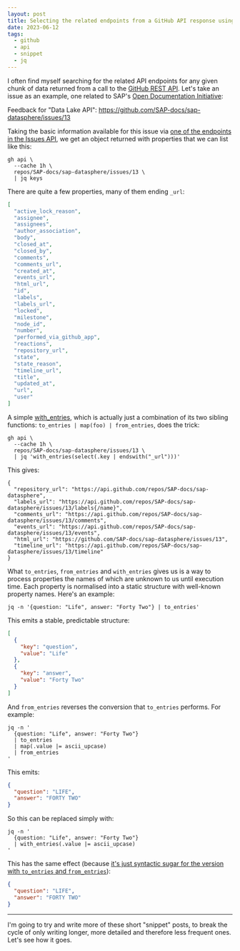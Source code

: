```yaml
---
layout: post
title: Selecting the related endpoints from a GitHub API response using jq's with_entries
date: 2023-06-12
tags:
  - github
  - api
  - snippet
  - jq
---
```

I often find myself searching for the related API endpoints for any given chunk of data returned from a call to the [GitHub REST API](https://docs.github.com/en/rest). Let's take an issue as an example, one related to SAP's [Open Documentation Initiative](https://blogs.sap.com/2021/05/20/introducing-the-open-documentation-initiative/): 

Feedback for "Data Lake API": <https://github.com/SAP-docs/sap-datasphere/issues/13>

Taking the basic information available for this issue via [one of the endpoints in the Issues API](https://docs.github.com/en/rest/issues/issues?apiVersion=2022-11-28#get-an-issue), we get an object returned with properties that we can list like this:

```shell
gh api \
  --cache 1h \
  repos/SAP-docs/sap-datasphere/issues/13 \
  | jq keys
```

There are quite a few properties, many of them ending `_url`:

```json
[
  "active_lock_reason",
  "assignee",
  "assignees",
  "author_association",
  "body",
  "closed_at",
  "closed_by",
  "comments",
  "comments_url",
  "created_at",
  "events_url",
  "html_url",
  "id",
  "labels",
  "labels_url",
  "locked",
  "milestone",
  "node_id",
  "number",
  "performed_via_github_app",
  "reactions",
  "repository_url",
  "state",
  "state_reason",
  "timeline_url",
  "title",
  "updated_at",
  "url",
  "user"
]
```

A simple [with_entries](https://jqlang.github.io/jq/manual/#to_entries,from_entries,with_entries), which is actually just a combination of its two sibling functions: `to_entries | map(foo) | from_entries`, does the trick:

```shell
gh api \
  --cache 1h \
  repos/SAP-docs/sap-datasphere/issues/13 \
  | jq 'with_entries(select(.key | endswith("_url")))'
```

This gives:

```shell
{
  "repository_url": "https://api.github.com/repos/SAP-docs/sap-datasphere",
  "labels_url": "https://api.github.com/repos/SAP-docs/sap-datasphere/issues/13/labels{/name}",
  "comments_url": "https://api.github.com/repos/SAP-docs/sap-datasphere/issues/13/comments",
  "events_url": "https://api.github.com/repos/SAP-docs/sap-datasphere/issues/13/events",
  "html_url": "https://github.com/SAP-docs/sap-datasphere/issues/13",
  "timeline_url": "https://api.github.com/repos/SAP-docs/sap-datasphere/issues/13/timeline"
}
```

What `to_entries`, `from_entries` and `with_entries` gives us is a way to process properties the names of which are unknown to us until execution time. Each property is normalised into a static structure with well-known property names. Here's an example:

```shell
jq -n '{question: "Life", answer: "Forty Two"} | to_entries'
```

This emits a stable, predictable structure:

```json
[
  {
    "key": "question",
    "value": "Life"
  },
  {
    "key": "answer",
    "value": "Forty Two"
  }
]
```

And `from_entries` reverses the conversion that `to_entries` performs. For example:

```shell
jq -n '
  {question: "Life", answer: "Forty Two"}
  | to_entries
  | map(.value |= ascii_upcase)
  | from_entries
'
```

This emits:

```json
{
  "question": "LIFE",
  "answer": "FORTY TWO"
}
```

So this can be replaced simply with:

```shell
jq -n '
  {question: "Life", answer: "Forty Two"}
  | with_entries(.value |= ascii_upcase)
'
```

This has the same effect (because [it's just syntactic sugar for the version with `to_entries` and `from_entries`](https://github.com/jqlang/jq/blob/a9f97e9e61a910a374a5d768244e8ad63f407d3e/src/builtin.jq#L43)):

```json
{
  "question": "LIFE",
  "answer": "FORTY TWO"
}
```

---

I'm going to try and write more of these short "snippet" posts, to break the cycle of only writing longer, more detailed and therefore less frequent ones. Let's see how it goes.
